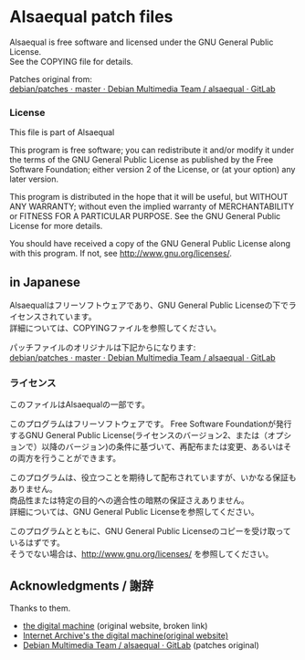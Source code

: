 # Alsaequal patch files

Alsaequal is free software and licensed under the GNU General Public License.  
See the COPYING file for details.

Patches original from:  
[debian/patches · master · Debian Multimedia Team / alsaequal · GitLab](https://salsa.debian.org/multimedia-team/alsaequal/-/tree/master/debian%2Fpatches)  

### **License**

This file is part of Alsaequal

This program is free software; you can redistribute it and/or modify it under the terms of the GNU General Public License as published by the Free Software Foundation; either version 2 of the License, or (at your option) any later version.

This program is distributed in the hope that it will be useful, but WITHOUT ANY WARRANTY; without even the implied warranty of MERCHANTABILITY or FITNESS FOR A PARTICULAR PURPOSE.
See the GNU General Public License for more details.

You should have received a copy of the GNU General Public License along with this program. If not, see http://www.gnu.org/licenses/.


## in Japanese

Alsaequalはフリーソフトウェアであり、GNU General Public Licenseの下でライセンスされています。  
詳細については、COPYINGファイルを参照してください。

パッチファイルのオリジナルは下記からになります:  
[debian/patches · master · Debian Multimedia Team / alsaequal · GitLab](https://salsa.debian.org/multimedia-team/alsaequal/-/tree/master/debian%2Fpatches)  

### ライセンス

このファイルはAlsaequalの一部です。

このプログラムはフリーソフトウェアです。 Free Software Foundationが発行するGNU General Public License(ライセンスのバージョン2、または（オプションで）以降のバージョン)の条件に基づいて、再配布または変更、あるいはその両方を行うことができます。

このプログラムは、役立つことを期待して配布されていますが、いかなる保証もありません。  
商品性または特定の目的への適合性の暗黙の保証さえありません。  
詳細については、GNU General Public Licenseを参照してください。

このプログラムとともに、GNU General Public Licenseのコピーを受け取っているはずです。  
そうでない場合は、http://www.gnu.org/licenses/ を参照してください。

## Acknowledgments / 謝辞
Thanks to them.

 - [the digital machine](http://www.thedigitalmachine.net/alsaequal.html) (original website, broken link)  
 - [Internet Archive's the digital machine(original website)](https://web.archive.org/web/20161105202833/http://thedigitalmachine.net/alsaequal.html)  
 - [Debian Multimedia Team / alsaequal · GitLab](https://salsa.debian.org/multimedia-team/alsaequal/-/tree/master/) (patches original)
